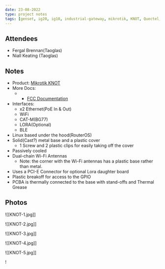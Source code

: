```yaml
---
date: 23-08-2022
type: project notes
tags: [genset, ig20, ig10, industrial-gateway, mikrotik, KNOT, Quectel, CAT-M, RoterOS, PCI-E]
---
```


## Attendees
- Fergal Brennan(Taoglas)
- Niall Keating (Taoglas)

## Notes
- Product: [Mikrotik KNOT](https://mikrotik.com/product/knot)
- More Docs:
	- - [FCC Documentation](https://fccid.io/TV7924BT5LR9)
- Interfaces:
	- x2 Ethernet(PoE In & Out)
	- WiFi
	- CAT-M(BG77)
	- LORA(Optional)
	- BLE
- Linux based under the hood(RouterOS)
- Solid(Cast?) metal base and a plastic cover
	- 1 Screw and 2 plastic clips for easily taking off the cover
- Passively cooled
- Dual-chain Wi-Fi Antennas 
	- Note: the corner with the Wi-Fi antennas has a plastic base rather than metal.
- Uses a PCI-E Connector for optional Lora daughter board
- Plastic breakoff for access to the GPIO
- PCBA is thermally connected to the base with stand-offs and Thermal Grease 

## Photos
![[KNOT-1.jpg]]

![[KNOT-2.jpg]]

![[KNOT-3.jpg]]

![[KNOT-4.jpg]]

![[KNOT-5.jpg]]

!